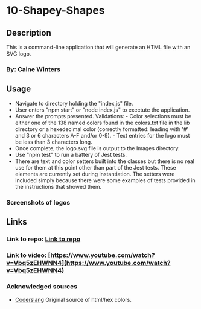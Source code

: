 # 10-Shapey-Shapes
## Description
This is a command-line application that will generate an HTML file with an SVG logo.


### By: Caine Winters

## Usage
- Navigate to directory holding the "index.js" file.
- User enters "npm start" or "node index.js" to exectute the application.
- Answer the prompts presented.
    Validations:
        - Color selections must be either one of the 138 named colors found in the colors.txt file in the lib directory or a hexedecimal color (correctly formatted: leading with '#' and 3 or 6 characters A-F and/or 0-9).
        - Text entries for the logo must be less than 3 characters long.
- Once complete, the logo.svg file is output to the Images directory.
- Use "npm test" to run a battery of Jest tests.
- There are text and color setters built into the classes but there is no real use for them at this point other than part of the Jest tests.  These elements are currently set during instantiation.  The setters were included simply because there were some examples of tests provided in the instructions that showed them.

### Screenshots of logos 

## Links
### Link to repo: [Link to repo](https://github.com/elcaine/10-Shapey-Shapes)
### Link to video: [https://www.youtube.com/watch?v=Vbq5zEHWNN4](https://www.youtube.com/watch?v=Vbq5zEHWNN4)

### Acknowledged sources
- [Coderslang](https://learn.coderslang.com/0028-html-colors-with-names-hex-and-rgb-codes/) Original source of html/hex colors.